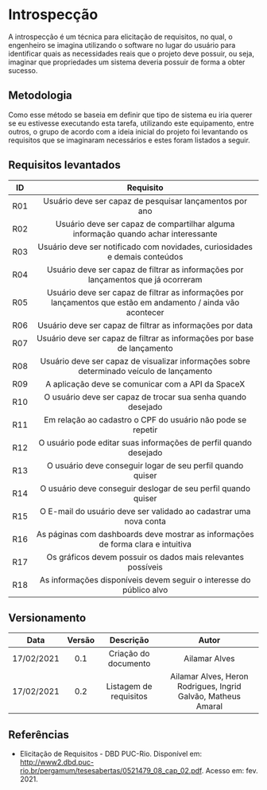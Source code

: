 # Introspecção

A introspecção é um técnica para elicitação de requisitos, no qual, o engenheiro se imagina utilizando o software no lugar do usuário para identificar quais as necessidades reais que o projeto deve possuir, ou seja, imaginar que propriedades um sistema deveria possuir de forma a obter sucesso.

## Metodologia 

Como esse método se baseia em definir que tipo de sistema eu iria querer se eu estivesse executando esta tarefa, utilizando este equipamento, entre outros, o grupo de acordo com a ideia inicial do projeto foi levantando os requisitos que se imaginaram necessários e estes foram listados a seguir.

## Requisitos levantados

| ID | Requisito |
|:--:| :--------:|
|R01| Usuário deve ser capaz de pesquisar lançamentos por ano
|R02| Usuário deve ser capaz de compartilhar alguma informação quando achar interessante
|R03| Usuário deve ser notificado com novidades, curiosidades e demais conteúdos
|R04| Usuário deve ser capaz de filtrar as informações por lançamentos que já ocorreram
|R05| Usuário deve ser capaz de filtrar as informações por lançamentos que estão em andamento / ainda vão acontecer
|R06| Usuário deve ser capaz de filtrar as informações por data
|R07| Usuário deve ser capaz de filtrar as informações por base de lançamento
|R08| Usuário deve ser capaz de visualizar informações sobre determinado veículo de lançamento
|R09| A aplicação deve se comunicar com a API da SpaceX
|R10| O usuário deve ser capaz de trocar sua senha quando desejado
|R11| Em relação ao cadastro o CPF do usuário não pode se repetir
|R12| O usuário pode editar suas informações de perfil quando desejado
|R13| O usuário deve conseguir logar de seu perfil quando quiser
|R14| O usuário deve conseguir deslogar de seu perfil quando quiser
|R15| O E-mail do usuário deve ser validado ao cadastrar uma nova conta
|R16| As páginas com dashboards deve mostrar as informações de forma clara e intuitiva  
|R17| Os gráficos devem possuir os dados mais relevantes possíveis 
|R18| As informações disponíveis devem seguir o interesse do público alvo


## Versionamento

|Data|Versão|Descrição|Autor|
|:--------:|:---:|:--------------------:|:------------:|
|17/02/2021| 0.1 | Criação do documento | Ailamar Alves
|17/02/2021| 0.2 | Listagem de requisitos | Ailamar Alves, Heron Rodrigues, Ingrid Galvão, Matheus Amaral

## Referências

- Elicitação de Requisitos - DBD PUC-Rio. Disponível em: <http://www2.dbd.puc-rio.br/pergamum/tesesabertas/0521479_08_cap_02.pdf>. Acesso em: fev. 2021.



